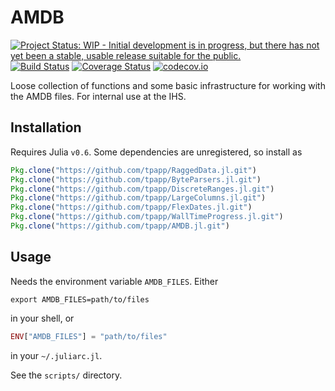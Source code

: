 # AMDB

[![Project Status: WIP - Initial development is in progress, but there has not yet been a stable, usable release suitable for the public.](http://www.repostatus.org/badges/latest/wip.svg)](http://www.repostatus.org/#wip)
[![Build Status](https://travis-ci.org/tpapp/AMDB.jl.svg?branch=master)](https://travis-ci.org/tpapp/AMDB.jl)
[![Coverage Status](https://coveralls.io/repos/tpapp/AMDB.jl/badge.svg?branch=master&service=github)](https://coveralls.io/github/tpapp/AMDB.jl?branch=master)
[![codecov.io](http://codecov.io/github/tpapp/AMDB.jl/coverage.svg?branch=master)](http://codecov.io/github/tpapp/AMDB.jl?branch=master)

Loose collection of functions and some basic infrastructure for working with the AMDB files. For internal use at the IHS.

## Installation

Requires Julia `v0.6`. Some dependencies are unregistered, so install as
```julia
Pkg.clone("https://github.com/tpapp/RaggedData.jl.git")
Pkg.clone("https://github.com/tpapp/ByteParsers.jl.git")
Pkg.clone("https://github.com/tpapp/DiscreteRanges.jl.git")
Pkg.clone("https://github.com/tpapp/LargeColumns.jl.git")
Pkg.clone("https://github.com/tpapp/FlexDates.jl.git")
Pkg.clone("https://github.com/tpapp/WallTimeProgress.jl.git")
Pkg.clone("https://github.com/tpapp/AMDB.jl.git")
```
## Usage

Needs the environment variable `AMDB_FILES`. Either
```shell
export AMDB_FILES=path/to/files
```
in your shell, or
```julia
ENV["AMDB_FILES"] = "path/to/files"
```
in your `~/.juliarc.jl`.

See the `scripts/` directory.
